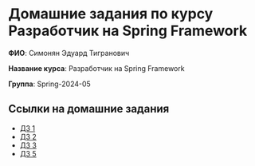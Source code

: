 # Домашние задания по курсу Разработчик на Spring Framework

**ФИО**: Симонян Эдуард Тигранович

**Название курса**: Разработчик на Spring Framework

**Группа**: Spring-2024-05

## Ссылки на домашние задания

- [ДЗ 1](hw01-xml-config)
- [ДЗ 2](hw02-annotation-config)
- [ДЗ 3](hw03-spring-boot)
- [ДЗ 5](hw05-jdbc-hard)